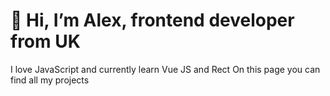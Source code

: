 # 👋 Hi, I’m Alex, frontend developer from UK

I love JavaScript and currently learn Vue JS and Rect
On this page you can find all my projects




